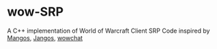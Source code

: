 # wow-SRP
A C++ implementation of World of Warcraft Client SRP
Code inspired by [Mangos](https://github.com/cmangos/mangos-classic), [Jangos](https://github.com/Warkdev/JaNGOSAuth), [wowchat](https://github.com/fjaros/wowchat)
